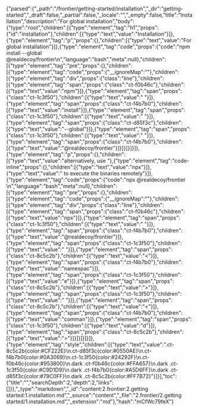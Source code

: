 {"parsed":{"_path":"/frontier/getting-started/installation","_dir":"getting-started","_draft":false,"_partial":false,"_locale":"","_empty":false,"title":"Installation","description":"For global installation","body":{"type":"root","children":[{"type":"element","tag":"h1","props":{"id":"installation"},"children":[{"type":"text","value":"Installation"}]},{"type":"element","tag":"p","props":{},"children":[{"type":"text","value":"For global installation"}]},{"type":"element","tag":"code","props":{"code":"npm install --global @realdecoy/frontier\n","language":"bash","meta":null},"children":[{"type":"element","tag":"pre","props":{},"children":[{"type":"element","tag":"code","props":{"__ignoreMap":""},"children":[{"type":"element","tag":"div","props":{"class":"line"},"children":[{"type":"element","tag":"span","props":{"class":"ct-f0b46c"},"children":[{"type":"text","value":"npm"}]},{"type":"element","tag":"span","props":{"class":"ct-1c3f50"},"children":[{"type":"text","value":" "}]},{"type":"element","tag":"span","props":{"class":"ct-f4b7b0"},"children":[{"type":"text","value":"install"}]},{"type":"element","tag":"span","props":{"class":"ct-1c3f50"},"children":[{"type":"text","value":" "}]},{"type":"element","tag":"span","props":{"class":"ct-d85f3c"},"children":[{"type":"text","value":"--global"}]},{"type":"element","tag":"span","props":{"class":"ct-1c3f50"},"children":[{"type":"text","value":" "}]},{"type":"element","tag":"span","props":{"class":"ct-f4b7b0"},"children":[{"type":"text","value":"@realdecoy/frontier"}]}]}]}]}]},{"type":"element","tag":"p","props":{},"children":[{"type":"text","value":"alternatively, use "},{"type":"element","tag":"code-inline","props":{},"children":[{"type":"text","value":"npx"}]},{"type":"text","value":" to execute the binaries remotely"}]},{"type":"element","tag":"code","props":{"code":"npx @realdecoy/frontier <namespace> <command>\n","language":"bash","meta":null},"children":[{"type":"element","tag":"pre","props":{},"children":[{"type":"element","tag":"code","props":{"__ignoreMap":""},"children":[{"type":"element","tag":"div","props":{"class":"line"},"children":[{"type":"element","tag":"span","props":{"class":"ct-f0b46c"},"children":[{"type":"text","value":"npx"}]},{"type":"element","tag":"span","props":{"class":"ct-1c3f50"},"children":[{"type":"text","value":" "}]},{"type":"element","tag":"span","props":{"class":"ct-f4b7b0"},"children":[{"type":"text","value":"@realdecoy/frontier"}]},{"type":"element","tag":"span","props":{"class":"ct-1c3f50"},"children":[{"type":"text","value":" "}]},{"type":"element","tag":"span","props":{"class":"ct-8c5c2b"},"children":[{"type":"text","value":"<"}]},{"type":"element","tag":"span","props":{"class":"ct-f4b7b0"},"children":[{"type":"text","value":"namespac"}]},{"type":"element","tag":"span","props":{"class":"ct-1c3f50"},"children":[{"type":"text","value":"e"}]},{"type":"element","tag":"span","props":{"class":"ct-8c5c2b"},"children":[{"type":"text","value":">"}]},{"type":"element","tag":"span","props":{"class":"ct-1c3f50"},"children":[{"type":"text","value":" "}]},{"type":"element","tag":"span","props":{"class":"ct-8c5c2b"},"children":[{"type":"text","value":"<"}]},{"type":"element","tag":"span","props":{"class":"ct-f4b7b0"},"children":[{"type":"text","value":"comman"}]},{"type":"element","tag":"span","props":{"class":"ct-1c3f50"},"children":[{"type":"text","value":"d"}]},{"type":"element","tag":"span","props":{"class":"ct-8c5c2b"},"children":[{"type":"text","value":">"}]}]}]}]}]},{"type":"element","tag":"style","children":[{"type":"text","value":".ct-8c5c2b{color:#CF222E}\n.ct-d85f3c{color:#0550AE}\n.ct-f4b7b0{color:#0A3069}\n.ct-1c3f50{color:#24292F}\n.ct-f0b46c{color:#953800}\n.dark .ct-f0b46c{color:#FFA657}\n.dark .ct-1c3f50{color:#C9D1D9}\n.dark .ct-f4b7b0{color:#A5D6FF}\n.dark .ct-d85f3c{color:#79C0FF}\n.dark .ct-8c5c2b{color:#FF7B72}"}]}],"toc":{"title":"","searchDepth":2,"depth":2,"links":[]}},"_type":"markdown","_id":"content:2.frontier:2.getting started:1.installation.md","_source":"content","_file":"2.frontier/2.getting started/1.installation.md","_extension":"md"},"hash":"mCfWc79feX"}